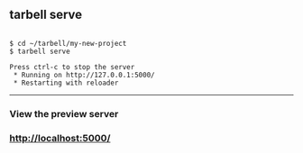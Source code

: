 ## tarbell serve

<pre><code class="bash" data-trim>
$ cd ~/tarbell/my-new-project
$ tarbell serve

Press ctrl-c to stop the server
 * Running on http://127.0.0.1:5000/
 * Restarting with reloader
</code></pre>

<hr/>

### View the preview server

### [http://localhost:5000/](http://localhost:5000/)

